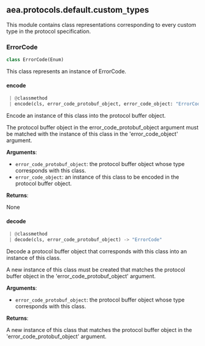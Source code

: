 <a name=".aea.protocols.default.custom_types"></a>
## aea.protocols.default.custom`_`types

This module contains class representations corresponding to every custom type in the protocol specification.

<a name=".aea.protocols.default.custom_types.ErrorCode"></a>
### ErrorCode

```python
class ErrorCode(Enum)
```

This class represents an instance of ErrorCode.

<a name=".aea.protocols.default.custom_types.ErrorCode.encode"></a>
#### encode

```python
 | @classmethod
 | encode(cls, error_code_protobuf_object, error_code_object: "ErrorCode") -> None
```

Encode an instance of this class into the protocol buffer object.

The protocol buffer object in the error_code_protobuf_object argument must be matched with the instance of this class in the 'error_code_object' argument.

**Arguments**:

- `error_code_protobuf_object`: the protocol buffer object whose type corresponds with this class.
- `error_code_object`: an instance of this class to be encoded in the protocol buffer object.

**Returns**:

None

<a name=".aea.protocols.default.custom_types.ErrorCode.decode"></a>
#### decode

```python
 | @classmethod
 | decode(cls, error_code_protobuf_object) -> "ErrorCode"
```

Decode a protocol buffer object that corresponds with this class into an instance of this class.

A new instance of this class must be created that matches the protocol buffer object in the 'error_code_protobuf_object' argument.

**Arguments**:

- `error_code_protobuf_object`: the protocol buffer object whose type corresponds with this class.

**Returns**:

A new instance of this class that matches the protocol buffer object in the 'error_code_protobuf_object' argument.

